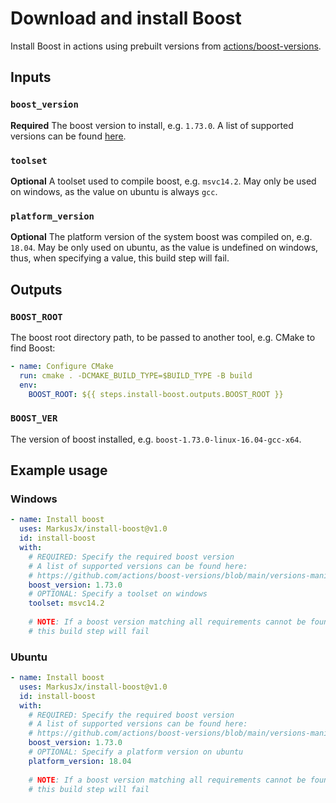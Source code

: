 # Download and install Boost
Install Boost in actions using prebuilt versions from [actions/boost-versions](https://github.com/actions/boost-versions).

## Inputs

### `boost_version`
**Required** The boost version to install, e.g. ``1.73.0``.
A list of supported versions can be found [here](https://github.com/actions/boost-versions/blob/main/versions-manifest.json).

### `toolset`
**Optional** A toolset used to compile boost, e.g. ``msvc14.2``. May only be used on windows, as the value on ubuntu is always ``gcc``.

### `platform_version`
**Optional** The platform version of the system boost was compiled on, e.g. ``18.04``. May be only used on ubuntu, as the value is undefined on windows,
thus, when specifying a value, this build step will fail.

## Outputs
### `BOOST_ROOT`
The boost root directory path, to be passed to another tool, e.g. CMake to find Boost:
```yml
- name: Configure CMake
  run: cmake . -DCMAKE_BUILD_TYPE=$BUILD_TYPE -B build
  env:
    BOOST_ROOT: ${{ steps.install-boost.outputs.BOOST_ROOT }}
```

### `BOOST_VER`
The version of boost installed, e.g. ``boost-1.73.0-linux-16.04-gcc-x64``.

## Example usage
### Windows
```yml
- name: Install boost
  uses: MarkusJx/install-boost@v1.0
  id: install-boost
  with:
    # REQUIRED: Specify the required boost version
    # A list of supported versions can be found here: 
    # https://github.com/actions/boost-versions/blob/main/versions-manifest.json
    boost_version: 1.73.0
    # OPTIONAL: Specify a toolset on windows
    toolset: msvc14.2
    
    # NOTE: If a boost version matching all requirements cannot be found,
    # this build step will fail
```

### Ubuntu
```yml
- name: Install boost
  uses: MarkusJx/install-boost@v1.0
  id: install-boost
  with:
    # REQUIRED: Specify the required boost version
    # A list of supported versions can be found here: 
    # https://github.com/actions/boost-versions/blob/main/versions-manifest.json
    boost_version: 1.73.0
    # OPTIONAL: Specify a platform version on ubuntu
    platform_version: 18.04
    
    # NOTE: If a boost version matching all requirements cannot be found,
    # this build step will fail
```
